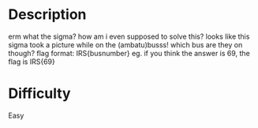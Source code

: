 # Description

erm what the sigma? how am i even supposed to solve this? looks like this sigma took a picture while on the (ambatu)busss! which bus are they on though?
flag format: IRS{busnumber}
eg. if you think the answer is 69, the flag is IRS{69}

# Difficulty

Easy